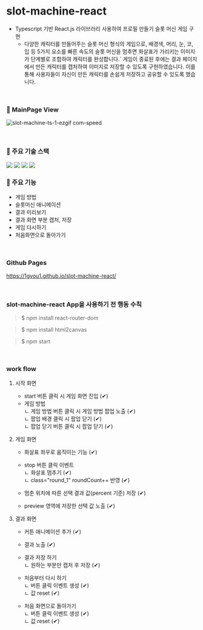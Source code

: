 # slot-machine-react

- Typescript 기반 React.js 라이브러리 사용하여 프로필 만들기 슬롯 머신 게임 구현                      
    - 다양한 캐릭터를 만들어주는 슬롯 머신 형식의 게임으로, 배경색, 머리, 눈, 코, 입 등 5가지 요소를 빠른 속도의 슬롯 머신을 멈추면 화살표가 가리키는 이미지가 단계별로 조합하여 캐릭터를 완성합니다.`
    게임이 종료된 후에는 결과 페이지에서 만든 캐릭터를 캡처하여 이미지로 저장할 수 있도록 구현하였습니다. 이를 통해 사용자들이 자신이 만든 캐릭터를 손쉽게 저장하고 공유할 수 있도록 했습니다.
                    
<br>

### 👀 MainPage View

![slot-machine-ts-1-ezgif com-speed](https://github.com/1GYOU1/slot-machine-react/assets/90018379/bcf0064b-224c-4cdd-aaf8-9f36aa90f91b)

<br>

### 📌 주요 기술 스택
<img src="https://img.shields.io/badge/HTML5-E34F26?style=flat-square&logo=HTML5&logoColor=white"/>
<img src="https://img.shields.io/badge/CSS3-F68212?style=flat-square&logo=CSS3&logoColor=white"/>
<img src="https://img.shields.io/badge/TypeScript-2d79c7?style=flat-square&logo=TypeScript&logoColor=white"/>
<img src="https://img.shields.io/badge/React-61DAFB?style=flat-square&logo=React&logoColor=white"/>

<br>

### 📌 주요 기능
- 게임 방법
- 슬롯머신 애니메이션
- 결과 미리보기
- 결과 화면 부분 캡처, 저장
- 게임 다시하기
- 처음화면으로 돌아가기

<br>

### Github Pages
https://1gyou1.github.io/slot-machine-react/


<br>

### slot-machine-react App을 사용하기 전 행동 수칙

>$ npm install react-router-dom

>$ npm install html2canvas

>$ npm start 

<br>

### work flow

1. 시작 화면 
    - start 버튼 클릭 시 게임 화면 진입 (✔)
    - 게임 방법 
        <br>ㄴ 게임 방법 버튼 클릭 시 게임 방법 팝업 노출 (✔)
        <br>ㄴ 팝업 배경 클릭 시 팝업 닫기 (✔)
        <br>ㄴ 팝업 닫기 버튼 클릭 시 팝업 닫기 (✔)

2. 게임 화면
    - 화살표 좌우로 움직이는 기능 (✔)

    - stop 버튼 클릭 이벤트
        <br>ㄴ 화살표 멈추기 (✔)
        <br>ㄴ class="round_1" roundCount++ 반영 (✔)

    - 멈춘 위치에 따른 선택 결과 값(percent 기준) 저장 (✔)

    - preview 영역에 저장한 선택 값 노출 (✔)

3. 결과 화면

    - 커튼 애니메이션 추가 (✔)

    - 결과 노출 (✔)

    - 결과 저장 하기
        <br>ㄴ 원하는 부분만 캡처 후 저장 (✔)

    - 처음부터 다시 하기
        <br>ㄴ 버튼 클릭 이벤트 생성 (✔)
        <br>ㄴ 값 reset (✔)

    - 처음 화면으로 돌아가기
        <br>ㄴ 버튼 클릭 이벤트 생성 (✔)
        <br>ㄴ 값 reset (✔)